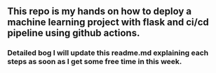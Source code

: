 ## This repo is my hands on how to deploy a machine learning project with flask and ci/cd pipeline using github actions.


### Detailed bog I will update this readme.md explaining each steps as soon as I get some free time in this week.